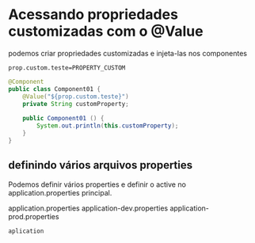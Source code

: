 # Acessando propriedades customizadas com o @Value
podemos criar propriedades customizadas e injeta-las nos componentes

```properties
prop.custom.teste=PROPERTY_CUSTOM
```

```java
@Component
public class Component01 {
    @Value("${prop.custom.teste}")
    private String customProperty;
    
    public Component01 () {
        System.out.println(this.customProperty);
    }
}
```


## definindo vários arquivos properties
Podemos definir vários properties e definir o active no application.properties principal.

application.properties
application-dev.properties
application-prod.properties

```properties
aplication
```
